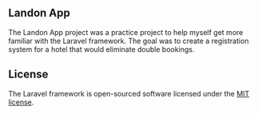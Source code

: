
## Landon App

The Landon App project was a practice project to help myself get more familiar with the Laravel framework.
The goal was to create a registration system for a hotel that would eliminate double bookings.
 
## License

The Laravel framework is open-sourced software licensed under the [MIT license](https://opensource.org/licenses/MIT).
